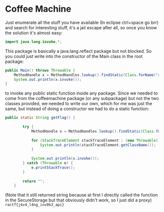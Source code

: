 # Coffee Machine

Just enumerate all the stuff you have available (In eclipse ctrl+space go brr)
and search for interesting stuff, it's a jail escape after all, so once you know
the solution it's almost easy:

```java
import java.lang.invoke.*;
```

This package is basically a java.lang.reflect package but not blocked. So
you could just write into the constructor of the Main class in the root package:

```java
public Main() throws Throwable {
    MethodHandle x = MethodHandles.lookup().findStatic(Class.forName("uk.co.ractf.coffeemachine.kek.Other"), "getFlag", MethodType.methodType(String.class));
	System.out.println(x.invoke());
}
```

to invoke any public static function inside any package. Since we needed to come
from the coffeemachine package (or any subpackage) but not the two classes provided,
we needed to write our own, which for me was just the same, but instead of doing
a constructor we had to do a static function:

```java
public static String getFlag() {
		
		try {
			MethodHandle x = MethodHandles.lookup().findStatic(Class.forName("uk.co.ractf.coffeemachine.SecureStorage"), "getFlag", MethodType.methodType(String.class));
			
			for (StackTraceElement stackTraceElement : (new Throwable()).getStackTrace()) {
				System.out.println(stackTraceElement.getClassName());
			}
			
			System.out.println(x.invoke());
		} catch (Throwable e) {
			e.printStackTrace();
		}
		
		return "";
	}
```

(Note that it still returned string because at first I directly called the function
in the SecureStorage but that obviously didn't work, so I just did a proxy)
`ractf{j4v4_l4ng_inv0k3_api}`
